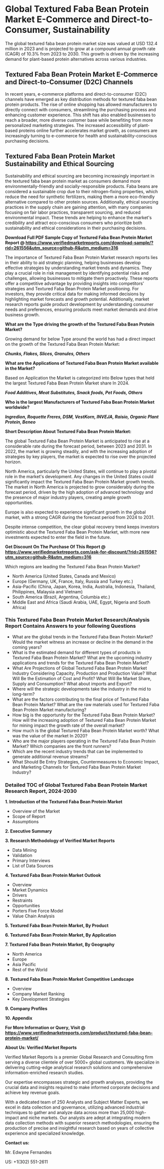 <h1>Global Textured Faba Bean Protein Market E-Commerce and Direct-to-Consumer, Sustainability</h1><p class=""><p>The global textured faba bean protein market size was valued at USD 132.4 million in 2023 and is projected to grow at a compound annual growth rate (CAGR) of 10.3% from 2023 to 2030. This growth is driven by the increasing demand for plant-based protein alternatives across various industries.</p><h2>Textured Faba Bean Protein Market E-Commerce and Direct-to-Consumer (D2C) Channels</h2><p>In recent years, e-commerce platforms and direct-to-consumer (D2C) channels have emerged as key distribution methods for textured faba bean protein products. The rise of online shopping has allowed manufacturers to directly connect with consumers, streamlining the purchasing process and enhancing customer experience. This shift has also enabled businesses to reach a broader, more diverse customer base while benefiting from more personalized marketing strategies. The increased accessibility of plant-based proteins online further accelerates market growth, as consumers are increasingly turning to e-commerce for health and sustainability-conscious purchasing decisions.</p><h2>Textured Faba Bean Protein Market Sustainability and Ethical Sourcing</h2><p>Sustainability and ethical sourcing are becoming increasingly important in the textured faba bean protein market as consumers demand more environmentally-friendly and socially-responsible products. Faba beans are considered a sustainable crop due to their nitrogen-fixing properties, which reduce the need for synthetic fertilizers, making them a more eco-friendly alternative compared to other protein sources. Additionally, ethical sourcing practices in the supply chain are gaining attention, with many companies focusing on fair labor practices, transparent sourcing, and reduced environmental impact. These trends are helping to enhance the market's credibility and attract eco-conscious consumers who prioritize both sustainability and ethical considerations in their purchasing decisions.</p></p><p class=""><strong>Download Full PDF Sample Copy of Textured Faba Bean Protein Market Report @ <a href="https://www.verifiedmarketreports.com/download-sample/?rid=261556&utm_source=github-R&utm_medium=316" target="_blank">https://www.verifiedmarketreports.com/download-sample/?rid=261556&utm_source=github-R&utm_medium=316</a></strong></p><p>The importance of&nbsp;Textured Faba Bean Protein Market research reports lies in their ability to aid strategic planning, helping businesses develop effective strategies by understanding market trends and dynamics. They play a crucial role in risk management by identifying potential risks and challenges, allowing businesses to mitigate them proactively. These reports offer a competitive advantage by providing insights into competitors' strategies and Textured Faba Bean Protein Market positioning. For investors, they provide critical data for making informed decisions by highlighting market forecasts and growth potential. Additionally, market research reports guide product development by understanding consumer needs and preferences, ensuring products meet market demands and drive business growth.</p><p><strong>What are the&nbsp;Type driving the growth of the Textured Faba Bean Protein Market?</strong></p><p id="" class="">Growing demand for below Type around the world has had a direct impact on the growth of the Textured Faba Bean Protein Market:</p><p class=""><em><strong>Chunks, Flakes, Slices, Granules, Others</strong></em></p><p class=""><strong>What are the&nbsp;Applications&nbsp;of Textured Faba Bean Protein Market available in the Market?</strong></p><p id="" class="">Based on Application the Market is categorized into Below types that held the largest Textured Faba Bean Protein Market share In 2024.</p><p class=""><em><strong>Food Additives, Meat Substitutes, Snack foods, Pet Foods, Others</strong></em></p><p class=""><strong>Who is the largest Manufacturers of Textured Faba Bean Protein Market worldwide?</strong></p><p><em><strong>lngredion, Roquette Freres, DSM, VestKorn, INVEJA, Raisio, Organic Plant Protein, Beneo</strong></em></p><p id="" class=""><strong>Short Description About Textured Faba Bean Protein Market:</strong></p><p>The global Textured Faba Bean Protein Market is anticipated to rise at a considerable rate during the forecast period, between 2023 and 2031. In 2022, the market is growing steadily, and with the increasing adoption of strategies by key players, the market is expected to rise over the projected horizon.</p><p>North America, particularly the United States, will continue to play a pivotal role in the market's development. Any changes in the United States could significantly impact the Textured Faba Bean Protein Market growth trends. The market in North America is projected to grow considerably during the forecast period, driven by the high adoption of advanced technology and the presence of major industry players, creating ample growth opportunities.</p><p>Europe is also expected to experience significant growth in the global market, with a strong CAGR during the forecast period from 2024 to 2031.</p><p>Despite intense competition, the clear global recovery trend keeps investors optimistic about the Textured Faba Bean Protein Market, with more new investments expected to enter the field in the future.</p><p id="" class=""><strong>Get Discount On The Purchase Of This Report @ <a href="https://www.verifiedmarketreports.com/ask-for-discount/?rid=261556?utm_source=github-R&utm_medium=316" target="_blank">https://www.verifiedmarketreports.com/ask-for-discount/?rid=261556?utm_source=github-R&utm_medium=316</a></strong></p><p class="">Which regions are leading the Textured Faba Bean Protein Market?</p><ul><li>North America (United States, Canada and Mexico)</li><li>Europe (Germany, UK, France, Italy, Russia and Turkey etc.)</li><li>Asia-Pacific (China, Japan, Korea, India, Australia, Indonesia, Thailand, Philippines, Malaysia and Vietnam)</li><li>South America (Brazil, Argentina, Columbia etc.)</li><li>Middle East and Africa (Saudi Arabia, UAE, Egypt, Nigeria and South Africa)</li></ul><h3 id="" class="">This Textured Faba Bean Protein Market Research/Analysis Report Contains Answers to your following Questions</h3><ul><li>What are the global trends in the Textured Faba Bean Protein Market? Would the market witness an increase or decline in the demand in the coming years?</li><li>What is the estimated demand for different types of products in Textured Faba Bean Protein Market? What are the upcoming industry applications and trends for the Textured Faba Bean Protein Market?</li><li>What Are Projections of Global Textured Faba Bean Protein Market Industry Considering Capacity, Production and Production Value? What Will Be the Estimation of Cost and Profit? What Will Be Market Share, Supply and Consumption? What about imports and Export?</li><li>Where will the strategic developments take the industry in the mid to long-term?</li><li>What are the factors contributing to the final price of Textured Faba Bean Protein Market? What are the raw materials used for Textured Faba Bean Protein Market manufacturing?</li><li>How big is the opportunity for the Textured Faba Bean Protein Market? How will the increasing adoption of Textured Faba Bean Protein Market for mining impact the growth rate of the overall market?</li><li>How much is the global Textured Faba Bean Protein Market worth? What was the value of the market In 2020?</li><li>Who are the major players operating in the Textured Faba Bean Protein Market? Which companies are the front runners?</li><li>Which are the recent industry trends that can be implemented to generate additional revenue streams?</li><li>What Should Be Entry Strategies, Countermeasures to Economic Impact, and Marketing Channels for Textured Faba Bean Protein Market Industry?</li></ul><h3 id="" class="">Detailed TOC of Global Textured Faba Bean Protein Market Research Report, 2024-2030</h3><p id="" class=""><strong>1. Introduction of the Textured Faba Bean Protein Market</strong></p><ul><li>Overview of the Market</li><li>Scope of Report</li><li>Assumptions</li></ul><p id="" class=""><strong>2. Executive Summary</strong></p><p id="" class=""><strong>3. Research Methodology of Verified Market Reports</strong></p><ul><li>Data Mining</li><li>Validation</li><li>Primary Interviews</li><li>List of Data Sources</li></ul><p id="" class=""><strong>4. Textured Faba Bean Protein Market Outlook</strong></p><ul><li>Overview</li><li>Market Dynamics</li><li>Drivers</li><li>Restraints</li><li>Opportunities</li><li>Porters Five Force Model</li><li>Value Chain Analysis</li></ul><p id="" class=""><strong>5. Textured Faba Bean Protein Market, By Product</strong></p><p id="" class=""><strong>6. Textured Faba Bean Protein Market, By Application</strong></p><p id="" class=""><strong>7. Textured Faba Bean Protein Market, By Geography</strong></p><ul><li>North America</li><li>Europe</li><li>Asia Pacific</li><li>Rest of the World</li></ul><p id="" class=""><strong>8. Textured Faba Bean Protein Market Competitive Landscape</strong></p><ul><li>Overview</li><li>Company Market Ranking</li><li>Key Development Strategies</li></ul><p id="" class=""><strong>9. Company Profiles</strong></p><p id="" class=""><strong>10. Appendix</strong></p><p id="" class=""><strong>For More Information or Query, Visit @ <a href="https://www.verifiedmarketreports.com/product/textured-faba-bean-protein-market/" target="_blank">https://www.verifiedmarketreports.com/product/textured-faba-bean-protein-market/</a></strong></p><p id="" class=""><strong>About Us: Verified Market Reports</strong></p><p id="" class="">Verified Market Reports is a premier Global Research and Consulting firm serving a diverse clientele of over 5000+ global customers. We specialize in delivering cutting-edge analytical research solutions and comprehensive information-enriched research studies.</p><p id="" class="">Our expertise encompasses strategic and growth analyses, providing the crucial data and insights required to make informed corporate decisions and achieve key revenue goals.</p><p id="" class="">With a dedicated team of 250 Analysts and Subject Matter Experts, we excel in data collection and governance, utilizing advanced industrial techniques to gather and analyze data across more than 25,000 high-impact and niche markets. Our analysts are adept at integrating modern data collection methods with superior research methodologies, ensuring the production of precise and insightful research based on years of collective experience and specialized knowledge.</p><p id="" class=""><strong>Contact us:</strong></p><p id="" class="">Mr. Edwyne Fernandes</p><p id="" class="">US: +1(302) 551-2611</p>